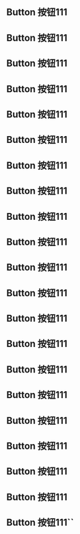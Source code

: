 ## Button 按钮111
## Button 按钮111
## Button 按钮111
## Button 按钮111
## Button 按钮111
## Button 按钮111
## Button 按钮111
## Button 按钮111
## Button 按钮111
## Button 按钮111
## Button 按钮111
## Button 按钮111
## Button 按钮111
## Button 按钮111
## Button 按钮111
## Button 按钮111
## Button 按钮111
## Button 按钮111
## Button 按钮111
## Button 按钮111
## Button 按钮111``